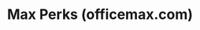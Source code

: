 ---
inv_num: 2014-031
add_credit:
url: 2014-031-max-perks
title: Max Perks (officemax.com)
year: '2014'
display_year: '2014'
medium: Single channel video
dims: Variable
pitch: "​Surfing around officemax.com....."
ps:
live_url:
youtube:
related_code:
subheading:
download:
commission:
related:
layout: things-i-made
---